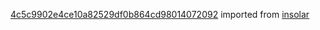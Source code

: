 [4c5c9902e4ce10a82529df0b864cd98014072092](https://github.com/insolar/insolar/commit/4c5c9902e4ce10a82529df0b864cd98014072092) imported from [insolar](https://github.com/insolar/insolar)

